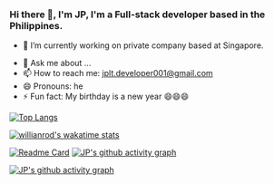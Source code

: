 ### Hi there 👋, I'm JP, I'm a Full-stack developer based in the Philippines.

- 🔭 I’m currently working on private company based at Singapore.
<!-- - 🌱 I’m currently learning devops; -->
<!-- - 👯 I’m looking to collaborate on ... -->
<!-- - 🤔 I’m looking for help with ... -->
- 💬 Ask me about ...
- 📫 How to reach me: jplt.developer001@gmail.com
- 😄 Pronouns: he
- ⚡ Fun fact: My birthday is a new year 😄😄😄

[![Top Langs](https://github-readme-stats.vercel.app/api/top-langs/?username=jplt001&layout=compact)](https://github.com/jplt001)

[![willianrod's wakatime stats](https://github-readme-stats.vercel.app/api/wakatime?username=jplt001)](https://github.com/anuraghazra/github-readme-stats)

[![Readme Card](https://github-readme-stats.vercel.app/api/pin/?username=jplt001&repo=hris)](https://github.com/jplt001/hris)
[![JP's github activity graph](https://activity-graph.herokuapp.com/graph?username=jplt001)](https://github.com/jplt001) 


[![JP's github activity graph](https://activity-graph.herokuapp.com/graph?username=jplt001&theme=dracula)](https://github.com/ashutosh00710/github-readme-activity-graph)